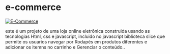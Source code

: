 # e-commerce
[![E-Commerce](https://img.shields.io/badge/website-000000?style=for-the-badge&logo=About.me&logoColor=white)](https://my-e-commerceeletron.netlify.app)


este é um projeto de uma loja online eletrônica 
construida usando as tecnologias Html, css e javascript, 
incluido no javascript biblioteca slice que permite 
os usuarios navegar por Rodapés em produtos diferentes 
e adicionar os itemns no carrinho e Gerenciar o conteúdo..
